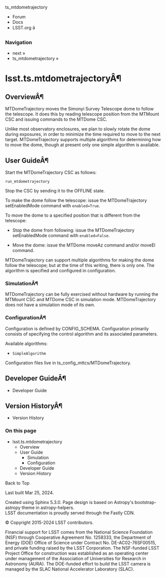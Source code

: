 ts_mtdometrajectory

  * Forum
  * Docs
  * LSST.org â



### Navigation

  * next » 
  * ts_mtdometrajectory » 



# lsst.ts.mtdometrajectoryÂ¶

## OverviewÂ¶

MTDomeTrajectory moves the Simonyi Survey Telescope dome to follow the telescope. It does this by reading telescope position from the MTMount CSC and issuing commands to the MTDome CSC.

Unlike most observatory enclosures, we plan to slowly rotate the dome during exposures, in order to minimize the time required to move to the next target. MTDomeTrajectory supports multiple algorithms for determining how to move the dome, though at present only one simple algorithm is available.

## User GuideÂ¶

Start the MTDomeTrajectory CSC as follows:
    
    
    run_mtdometrajectory
    

Stop the CSC by sending it to the OFFLINE state.

To make the dome follow the telescope: issue the MTDomeTrajectory setEnabledMode command with `enabled=True`.

To move the dome to a specified position that is different from the telescope:

  * Stop the dome from following: issue the MTDomeTrajectory setEnabledMode command with `enabled=False`.

  * Move the dome: issue the MTDome moveAz command and/or moveEl command.




MTDomeTrajectory can support multiple algorithms for making the dome follow the telescope; but at the time of this writing, there is only one. The algorithm is specified and configured in configuration.

### SimulationÂ¶

MTDomeTrajectory can be fully exercised without hardware by running the MTMount CSC and MTDome CSC in simulation mode. MTDomeTrajectory does not have a simulation mode of its own.

### ConfigurationÂ¶

Configuration is defined by CONFIG_SCHEMA. Configuration primarily consists of specifying the control algorithm and its associated parameters.

Available algorithms:

  * `SimpleAlgorithm`




Configuration files live in ts_config_mttcs/MTDomeTrajectory.

## Developer GuideÂ¶

  * Developer Guide



## Version HistoryÂ¶

  * Version History



### On this page

  * lsst.ts.mtdometrajectory
    * Overview
    * User Guide
      * Simulation
      * Configuration
    * Developer Guide
    * Version History



Back to Top

Last built Mar 25, 2024. 

Created using Sphinx 5.3.0. Page design is based on Astropy's bootstrap-astropy theme in astropy-helpers.   
LSST documentation is proudly served through the Fastly CDN. 

© Copyright 2015-2024 LSST contributors.  


Financial support for LSST comes from the National Science Foundation (NSF) through Cooperative Agreement No. 1258333, the Department of Energy (DOE) Office of Science under Contract No. DE-AC02-76SF00515, and private funding raised by the LSST Corporation. The NSF-funded LSST Project Office for construction was established as an operating center under management of the Association of Universities for Research in Astronomy (AURA). The DOE-funded effort to build the LSST camera is managed by the SLAC National Accelerator Laboratory (SLAC). 
